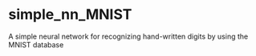 # simple_nn_MNIST
A simple neural network for recognizing hand-written digits by using the MNIST database
